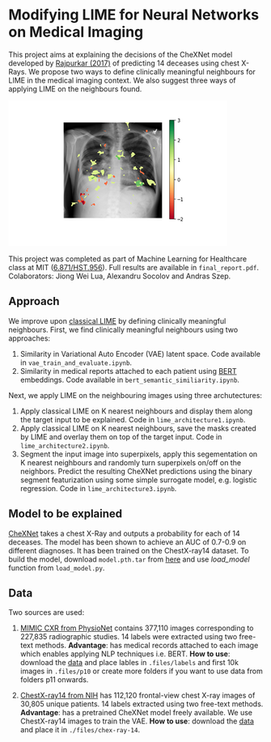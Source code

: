 # Modifying LIME for Neural Networks on Medical Imaging

This project aims at explaining the decisions of the CheXNet model developed by [Rajpurkar (2017)](https://stanfordmlgroup.github.io/projects/chexnet/) of predicting 14 deceases using chest X-Rays. We propose two ways to 
define clinically meaningful neighbours for LIME in the medical imaging context. We also suggest three ways of applying LIME on the neighbours found.

![](files/results/lime.png)

This project was completed as part of Machine Learning for Healthcare class at MIT ([6.871/HST.956](https://mlhcmit.github.io)). Full results are available in `final_report.pdf`. Colaborators: Jiong Wei Lua, Alexandru Socolov and Andras Szep. 


## Approach
We improve upon [classical LIME](https://github.com/marcotcr/lime) by defining clinically meaningful neighbours. First, we find clinically meaningful neighbours using two approaches:

1. Similarity in Variational Auto Encoder (VAE) latent space. Code available in `vae_train_and_evaluate.ipynb`. 
2. Similarity in medical reports attached to each patient using [BERT](https://arxiv.org/abs/1910.03771) embeddings. Code available in `bert_semantic_similiarity.ipynb`. 

Next, we apply LIME on the neighbouring images using three archutectures:
1. Apply classical LIME on K nearest neighbours and display them along the target input to be explained. Code in `lime_architecture1.ipynb`.
2. Apply classical LIME on K nearest neighbours, save the masks created by LIME and overlay them on top of the target input. Code in `lime_architecture2.ipynb`.
3. Segment the input image into superpixels, apply this segementation on K nearest neighbours and randomly turn superpixels on/off on the neighbors. Predict the resulting CheXNet predictions using the binary segment featurization using some simple surrogate model, e.g. logistic regression. Code in `lime_architecture3.ipynb`.

## Model to be explained
[CheXNet](https://stanfordmlgroup.github.io/projects/chexnet/) takes a chest X-Ray and outputs a probability for each of 14 deceases. The model has been shown to achieve an AUC of 0.7-0.9 on different diagnoses. It has been trained on the ChestX-ray14 dataset. To build the model, download `model.pth.tar` from [here](https://github.com/arnoweng/CheXNet) and use *load_model* function from `load_model.py`. 

## Data
Two sources are used: 

1. [MIMIC CXR from PhysioNet](https://physionet.org/content/mimic-cxr/2.0.0/) contains 377,110 images corresponding to 227,835 radiographic studies. 14 labels were extracted using two free-text methods. **Advantage**: has medical records attached to each image which enables applying NLP techniques i.e. BERT. **How to use**: download the [data](https://physionet.org/content/mimic-cxr/2.0.0/) and place lables in `.files/labels` and first 10k images in `.files/p10` or create more folders if you want to use data from folders p11 onwards.

2. [ChestX-ray14 from NIH](https://nihcc.app.box.com/v/ChestXray-NIHCC) has 112,120 frontal-view chest X-ray images of 30,805 unique patients. 14 labels extracted using two free-text methods. **Advantage**: has a pretrained CheXNet model freely available. We use ChestX-ray14 images to train the VAE. **How to use**: download the [data](https://nihcc.app.box.com/v/ChestXray-NIHCC) and place it in `./files/chex-ray-14`. 
